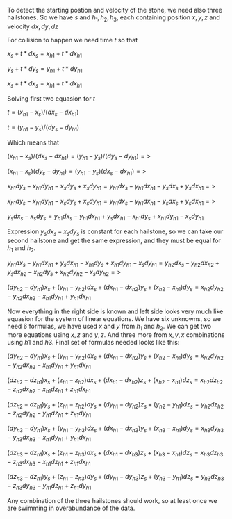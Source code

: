 To detect the starting postion and velocity of the stone, we need also three hailstones. So we have $s$ and $h_1, h_2, h_3$, each containing position $x,y,z$ and velocity $dx,dy,dz$

For collision to happen we need time $t$ so that

$`x_s + t*dx_s = x_{h1} + t*dx_{h1}`$

$`y_s + t*dy_s = y_{h1} + t*dy_{h1}`$

$`x_s + t*dx_s = x_{h1} + t*dx_{h1}`$

Solving first two equasion for $t$

$`t = (x_{h1} - x_s) / (dx_s - dx_{h1})`$

$`t = (y_{h1} - y_s) / (dy_s - dy_{h1})`$

Which means that

$`(x_{h1} - x_s) / (dx_s - dx_{h1}) 
= (y_{h1} - y_s) / (dy_s - dy_{h1}) =>`$

$`(x_{h1} - x_s) (dy_s - dy_{h1})  
= (y_{h1} - y_s) (dx_s - dx_{h1}) =>`$

$`x_{h1}dy_s - x_{h1}dy_{h1} - x_sdy_s + x_sdy_{h1}  
= y_{h1}dx_s - y_{h1}dx_{h1} - y_sdx_s + y_sdx_{h1} =>`$

$`x_{h1}dy_s - x_{h1}dy_{h1} - x_sdy_s + x_sdy_{h1}  
= y_{h1}dx_s - y_{h1}dx_{h1} - y_sdx_s + y_sdx_{h1} =>`$

$`y_sdx_s - x_sdy_s
= y_{h1}dx_s - y_{h1}dx_{h1}  + y_sdx_{h1} - x_{h1}dy_s + x_{h1}dy_{h1} - x_sdy_{h1}`$

Expression $y_sdx_s - x_sdy_s$ is constant for each hailstone, so we can take our second hailstone and get the same expression, and they must be equal for $h_1$ and $h_2$.

$`y_{h1}dx_s - y_{h1}dx_{h1}  + y_sdx_{h1} - x_{h1}dy_s + x_{h1}dy_{h1} - x_sdy_{h1}
=y_{h2}dx_s - y_{h2}dx_{h2}  + y_sdx_{h2} - x_{h2}dy_s + x_{h2}dy_{h2} - x_sdy_{h2} =>`$

$` (dy_{h2}-dy_{h1})x_s +  (y_{h1}-y_{h2})dx_s + 
(dx_{h1} - dx_{h2})y_s + (x_{h2} - x_{h1})dy_s
= x_{h2}dy_{h2} - y_{h2}dx_{h2} - x_{h1}dy_{h1} + y_{h1}dx_{h1}`$

Now everything in the right side is known and left side looks very much like equasion for the system of linear equations. We have six unknowns, so we need 6 formulas, we have used $x$ and $y$ from $h_1$ and $h_2$. We can get two more equations using $x,z$ and $y,z$. And three more from $x,y,x$ combinations using $h1$ and $h3$. Final set of formulas needed looks like this:


$`(dy_{h2}-dy_{h1})x_s +  (y_{h1}-y_{h2})dx_s + 
(dx_{h1} - dx_{h2})y_s + (x_{h2} - x_{h1})dy_s
= x_{h2}dy_{h2} - y_{h2}dx_{h2} - x_{h1}dy_{h1} + y_{h1}dx_{h1}`$

$`(dz_{h2}-dz_{h1})x_s +  (z_{h1}-z_{h2})dx_s + 
(dx_{h1} - dx_{h2})z_s + (x_{h2} - x_{h1})dz_s
= x_{h2}dz_{h2} - z_{h2}dx_{h2} - x_{h1}dz_{h1} + z_{h1}dx_{h1}`$

$`(dz_{h2}-dz_{h1})y_s +  (z_{h1}-z_{h2})dy_s + 
(dy_{h1} - dy_{h2})z_s + (y_{h2} - y_{h1})dz_s
= y_{h2}dz_{h2} - z_{h2}dy_{h2} - y_{h1}dz_{h1} + z_{h1}dy_{h1}`$

$`(dy_{h3}-dy_{h1})x_s +  (y_{h1}-y_{h3})dx_s + 
(dx_{h1} - dx_{h3})y_s + (x_{h3} - x_{h1})dy_s
= x_{h3}dy_{h3} - y_{h3}dx_{h3} - x_{h1}dy_{h1} + y_{h1}dx_{h1}`$

$`(dz_{h3}-dz_{h1})x_s +  (z_{h1}-z_{h3})dx_s + 
(dx_{h1} - dx_{h3})z_s + (x_{h3} - x_{h1})dz_s
= x_{h3}dz_{h3} - z_{h3}dx_{h3} - x_{h1}dz_{h1} + z_{h1}dx_{h1}`$

$`(dz_{h3}-dz_{h1})y_s +  (z_{h1}-z_{h3})dy_s + 
(dy_{h1} - dy_{h3})z_s + (y_{h3} - y_{h1})dz_s
= y_{h3}dz_{h3} - z_{h3}dy_{h3} - y_{h1}dz_{h1} + z_{h1}dy_{h1}`$

Any combination of the three hailstones should work, so at least once we are swimming in overabundance of the data.
